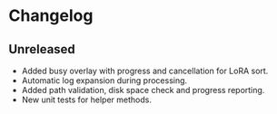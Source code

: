 # Changelog

## Unreleased
- Added busy overlay with progress and cancellation for LoRA sort.
- Automatic log expansion during processing.
- Added path validation, disk space check and progress reporting.
- New unit tests for helper methods.
